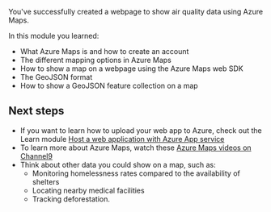 You've successfully created a webpage to show air quality data using Azure Maps.

In this module you learned:

* What Azure Maps is and how to create an account
* The different mapping options in Azure Maps
* How to show a map on a webpage using the Azure Maps web SDK
* The GeoJSON format
* How to show a GeoJSON feature collection on a map

## Next steps

* If you want to learn how to upload your web app to Azure, check out the Learn module [Host a web application with Azure App service](https://docs.microsoft.com/learn/modules/host-a-web-app-with-azure-app-service/?azure-portal=true)
* To learn more about Azure Maps, watch these [Azure Maps videos on Channel9](https://channel9.msdn.com/Search?term=%22azure%20maps%22&azure-portal=true)
* Think about other data you could show on a map, such as:
  * Monitoring homelessness rates compared to the availability of shelters
  * Locating nearby medical facilities
  * Tracking deforestation.
